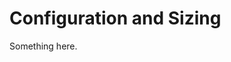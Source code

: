[title]: # (Configuration and Sizing)
[tags]: # (XXX)
[priority]: # (2388)
# Configuration and Sizing
Something here.
